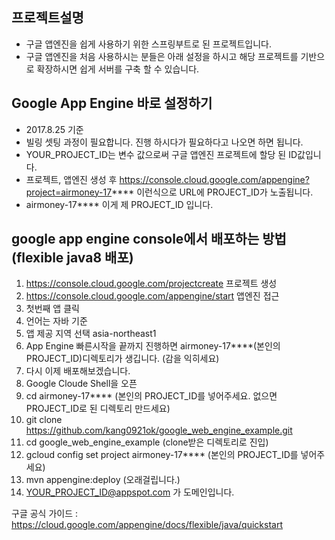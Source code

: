 ## 프로젝트설명
- 구글 앱엔진을 쉽게 사용하기 위한 스프링부트로 된 프로젝트입니다.
- 구글 앱엔진을 처음 사용하시는 분들은 아래 설정을 하시고 해당 프로젝트를 기반으로 확장하시면 쉽게 서버를 구축 할 수 있습니다.

## Google App Engine 바로 설정하기
- 2017.8.25 기준
- 빌링 셋팅 과정이 필요합니다. 진행 하시다가 필요하다고 나오면 하면 됩니다.
- YOUR_PROJECT_ID는 변수 값으로써 구글 앱엔진 프로젝트에 할당 된 ID값입니다.
- 프로젝트, 앱엔진 생성 후 https://console.cloud.google.com/appengine?project=airmoney-17**** 이런식으로 URL에 PROJECT_ID가 노출됩니다. 
- airmoney-17**** 이게 제 PROJECT_ID 입니다.

## google app engine console에서 배포하는 방법 (flexible java8 배포)
1. https://console.cloud.google.com/projectcreate 프로젝트 생성
2. https://console.cloud.google.com/appengine/start 앱엔진 접근
3. 첫번째 앱 클릭 
4. 언어는 자바 기준
5. 앱 제공 지역 선택 asia-northeast1
6. App Engine 빠른시작을 끝까지 진행하면 airmoney-17****(본인의 PROJECT_ID)디렉토리가 생깁니다. (감을 익히세요)
7. 다시 이제 배포해보겠습니다.
8. Google Cloude Shell을 오픈
9. cd airmoney-17**** (본인의 PROJECT_ID를 넣어주세요. 없으면 PROJECT_ID로 된 디렉토리 만드세요)
10. git clone https://github.com/kang0921ok/google_web_engine_example.git
11. cd google_web_engine_example (clone받은 디렉토리로 진입)
12. gcloud config set project airmoney-17**** (본인의 PROJECT_ID를 넣어주세요)
13. mvn appengine:deploy (오래걸립니다.)
14. YOUR_PROJECT_ID@appspot.com 가 도메인입니다.


구글 공식 가이드 : https://cloud.google.com/appengine/docs/flexible/java/quickstart
